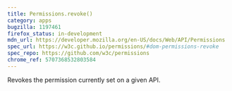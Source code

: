 ```yaml
---
title: Permissions.revoke()
category: apps
bugzilla: 1197461
firefox_status: in-development
mdn_url: https://developer.mozilla.org/en-US/docs/Web/API/Permissions
spec_url: https://w3c.github.io/permissions/#dom-permissions-revoke
spec_repo: https://github.com/w3c/permissions
chrome_ref: 5707368532803584
---
```


Revokes the permission currently set on a given API.
